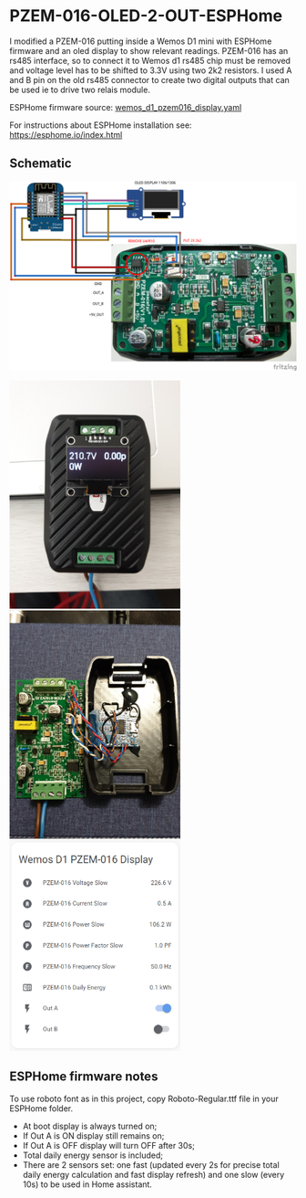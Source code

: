 # PZEM-016-OLED-2-OUT-ESPHome

I modified a PZEM-016 putting inside a Wemos D1 mini with ESPHome firmware and an oled display to show relevant readings. PZEM-016 has an rs485 interface, so to connect it to Wemos d1 rs485 chip must be removed and voltage level has to be shifted to 3.3V using two 2k2 resistors. I used A and B pin on the old rs485 connector to create two digital outputs that can be used ie to drive two relais module. 

ESPHome firmware source: [wemos_d1_pzem016_display.yaml](https://github.com/Gio-dot/PZEM-016-OLED-2-OUT-ESPHome/blob/master/wemos_d1_pzem016_display.yaml)

For instructions about ESPHome installation see: https://esphome.io/index.html

## Schematic

<img src="https://github.com/Gio-dot/PZEM-016-OLED-2-OUT-ESPHome/blob/master/img/ESPHome-wemos-d1-pzem016-display_bb.png" width="800">

<p float="left">
  <img src="https://github.com/Gio-dot/PZEM-016-OLED-2-OUT-ESPHome/blob/master/img/IMG_20200429_104740.jpg" width="300" />
  <img src="https://github.com/Gio-dot/PZEM-016-OLED-2-OUT-ESPHome/blob/master/img/IMG_20200429_023520.jpg" width="300" /> 
  <img src="https://github.com/Gio-dot/PZEM-016-OLED-2-OUT-ESPHome/blob/master/img/2020-04-30%2000_55_38-Panoramica%20-%20Home%20Assistant.png" width="300" />
</p>


## ESPHome firmware notes

To use roboto font as in this project, copy Roboto-Regular.ttf file in your ESPHome folder.
- At boot display is always turned on;
- If Out A is ON display still remains on;
- If Out A is OFF display will turn OFF after 30s;
- Total daily energy sensor is included;
- There are 2 sensors set: one fast (updated every 2s for precise total daily energy calculation and fast display refresh) and one slow (every 10s) to be used in Home assistant.


